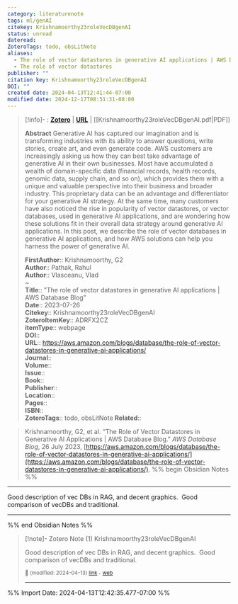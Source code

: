```yaml
---
category: literaturenote
tags: ml/genAI
citekey: Krishnamoorthy23roleVecDBgenAI
status: unread
dateread: 
ZoteroTags: todo, obsLitNote
aliases:
  - The role of vector datastores in generative AI applications | AWS Database Blog
  - The role of vector datastores
publisher: ""
citation key: Krishnamoorthy23roleVecDBgenAI
DOI: ""
created date: 2024-04-13T12:41:44-07:00
modified date: 2024-12-17T08:51:31-08:00
---
```


> [!info]- : [**Zotero**](zotero://select/library/items/ADRFX2CZ)   | [**URL**](https://aws.amazon.com/blogs/database/the-role-of-vector-datastores-in-generative-ai-applications/) | [[Krishnamoorthy23roleVecDBgenAI.pdf|PDF]]
>
> 
> **Abstract**
> Generative AI has captured our imagination and is transforming industries with its ability to answer questions, write stories, create art, and even generate code. AWS customers are increasingly asking us how they can best take advantage of generative AI in their own businesses. Most have accumulated a wealth of domain-specific data (financial records, health records, genomic data, supply chain, and so on), which provides them with a unique and valuable perspective into their business and broader industry. This proprietary data can be an advantage and differentiator for your generative AI strategy.  At the same time, many customers have also noticed the rise in popularity of vector datastores, or vector databases, used in generative AI applications, and are wondering how these solutions fit in their overall data strategy around generative AI applications. In this post, we describe the role of vector databases in generative AI applications, and how AWS solutions can help you harness the power of generative AI.
> 
> 
> **FirstAuthor**:: Krishnamoorthy, G2  
> **Author**:: Pathak, Rahul  
> **Author**:: Vlasceanu, Vlad  
~    
> **Title**:: "The role of vector datastores in generative AI applications | AWS Database Blog"  
> **Date**:: 2023-07-26  
> **Citekey**:: Krishnamoorthy23roleVecDBgenAI  
> **ZoteroItemKey**:: ADRFX2CZ  
> **itemType**:: webpage  
> **DOI**::   
> **URL**:: https://aws.amazon.com/blogs/database/the-role-of-vector-datastores-in-generative-ai-applications/  
> **Journal**::   
> **Volume**::   
> **Issue**::   
> **Book**::   
> **Publisher**::   
> **Location**::    
> **Pages**::   
> **ISBN**::   
> **ZoteroTags**:: todo, obsLitNote
>**Related**:: 

> Krishnamoorthy, G2, et al. “The Role of Vector Datastores in Generative AI Applications | AWS Database Blog.” _AWS Database Blog_, 26 July 2023, [https://aws.amazon.com/blogs/database/the-role-of-vector-datastores-in-generative-ai-applications/](https://aws.amazon.com/blogs/database/the-role-of-vector-datastores-in-generative-ai-applications/).
%% begin Obsidian Notes %%
___
Good description of vec DBs in RAG, and decent graphics.  Good comparison of vecDBs and traditional.
___
%% end Obsidian Notes %%

> [!note]- Zotero Note (1)
> Krishnamoorthy23roleVecDBgenAI
> 
> Good description of vec DBs in RAG, and decent graphics.  Good comparison of vecDBs and traditional.
> 
> <small>📝️ (modified: 2024-04-13) [link](zotero://select/library/items/2P8T5PAU) - [web](http://zotero.org/users/60638/items/2P8T5PAU)</small>
>  
> ---




%% Import Date: 2024-04-13T12:42:35.477-07:00 %%

